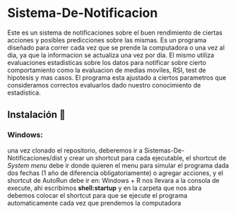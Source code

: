 # Sistema-De-Notificacion

Este es un sistema de notificaciones sobre el buen rendimiento de ciertas acciones y posibles predicciones sobre las mismas. Es un programa diseñado para correr cada vez que se prende la computadora o una vez al dia, ya que la informacion se actualiza una vez por dia. El mismo utiliza evaluaciones estadisticas sobre los datos para notificar sobre cierto comportamiento como la evaluacion de medias moviles, RSI, test de hipotesis y mas casos. El programa esta ajustado a ciertos parametros que consideramos correctos evaluarlos dado nuestro conocimiento de estadistica.

## Instalación 🔧

### **Windows:**

una vez clonado el repositorio, deberemos ir a Sistemas-De-Notificaciones/dist   y crear un shortcut para cada ejecutable, el shortcut de _System menu_ debe ir donde quieren el menu para simular el programa dada dos fechas (1 año de diferencia obligatoriamente) o agregar acciones, y el shortcut de AutoRun debe ir en: Windows + R nos llevara a la consola de execute, ahi escribimos **shell:startup** y en la carpeta que nos abra debemos colocar el shortcut para que se ejecute el programa automaticamente cada vez que prendemos la computadora
